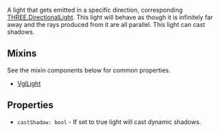 A light that gets emitted in a specific direction, corresponding [THREE.DirectionalLight](https://threejs.org/docs/index.html#api/lights/DirectionalLight). This light will behave as though it is infinitely far away and the rays produced from it are all parallel. This light can cast shadows.

## Mixins
See the mixin components below for common properties.
* [VglLight](vgl-light)

## Properties
* `castShadow: bool` - If set to true light will cast dynamic shadows.
